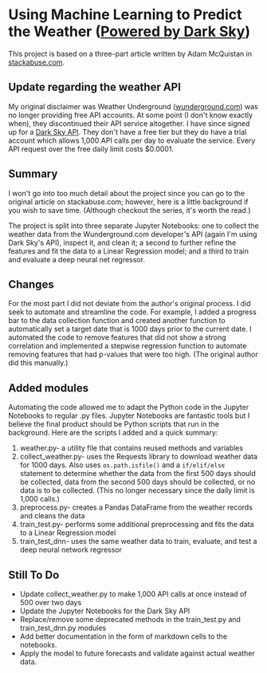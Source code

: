 # Using Machine Learning to Predict the Weather ([Powered by Dark Sky](https://darksky.net/poweredby/))
This project is based on a three-part article written by Adam McQuistan in [stackabuse.com](http://stackabuse.com/using-machine-learning-to-predict-the-weather-part-1/).

## Update regarding the weather API
My original disclaimer was Weather Underground ([wunderground.com](https://www.wunderground.com/)) was no longer providing free API accounts. At some point (I don't know exactly when), they discontinued their API service altogether. I have since signed up for a [Dark Sky API](https://darksky.net/dev). They don't have a free tier but they do have a trial account which allows 1,000 API calls per day to evaluate the service. Every API request over the free daily limit costs $0.0001. 

## Summary
I won't go into too much detail about the project since you can go to the original article on stackabuse.com; however, here is a little background if you wish to save time. (Although checkout the series, it's worth the read.) 

The project is split into three separate Jupyter Notebooks: one to collect the weather data from the Wunderground.com developer's API (again I'm using Dark Sky's API), inspect it, and clean it; a second to further refine the features and fit the data to a Linear Regression model; and a third to train and evaluate a deep neural net regressor.

## Changes
For the most part I did not deviate from the author's original process. I did seek to automate and streamline the code. For example, I added a progress bar to the data collection function and created  another function to automatically set a target date that is 1000 days prior to the current date. I automated the code to remove features that did not show a strong correlation and implemented a stepwise regression function to automate removing features that had p-values that were too high. (The original author did this manually.)

## Added modules
Automating the code allowed me to adapt the Python code in the Jupyter Notebooks to regular .py files. Jupyter Notebooks are fantastic tools but I believe the final product should be Python scripts that run in the background. Here are the scripts I added and a quick summary:

1. weather.py- a utility file that contains reused methods and variables
2. collect_weather.py- uses the Requests library to download weather data for 1000 days. Also uses ```os.path.isfile()``` and a ```if/elif/else``` statement to determine whether the data from the first 500 days should be collected, data from the second 500 days should be collected, or no data is to be collected. (This no longer necessary since the daily limit is 1,000 calls.)
3. preprocess.py- creates a Pandas DataFrame from the weather records and cleans the data
4. train_test.py- performs some additional preprocessing and fits the data to a Linear Regression model
5. train_test_dnn- uses the same weather data to train, evaluate, and test a deep neural network regressor

## Still To Do
* Update collect_weather.py to make 1,000 API calls at once instead of 500 over two days
* Update the Jupyter Notebooks for the Dark Sky API
* Replace/remove some deprecated methods in the train_test.py and train_test_dnn.py modules
* Add better documentation in the form of markdown cells to the notebooks.
* Apply the model to future forecasts and validate against actual weather data.
